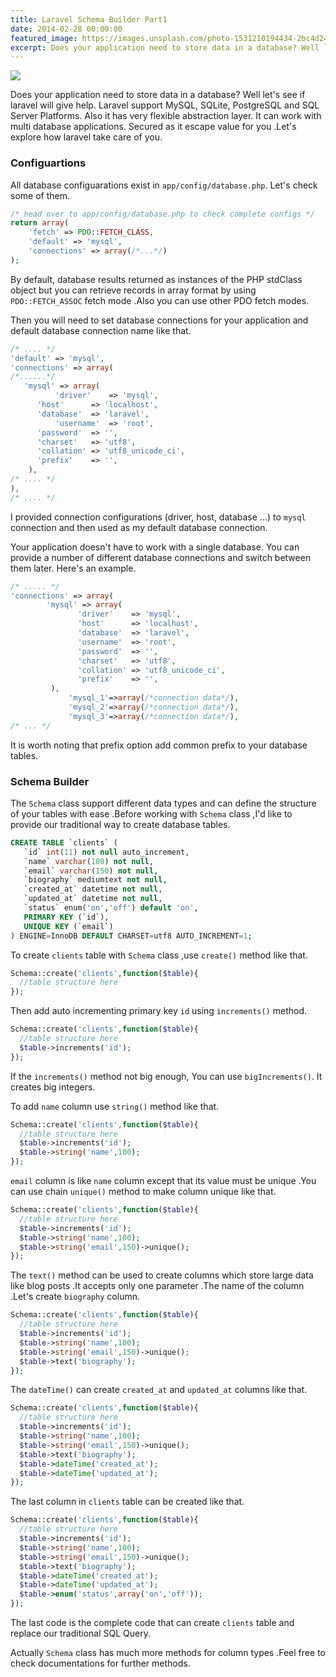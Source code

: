 ```yaml
---
title: Laravel Schema Builder Part1
date: 2014-02-28 00:00:00
featured_image: https://images.unsplash.com/photo-1531210194434-2bc4d24185a8
excerpt: Does your application need to store data in a database? Well let's see if laravel will give help. Laravel support MySQL, SQLite, PostgreSQL and SQL Server Platforms. Also it has very flexible abstraction layer. It can work with multi database applications. Secured as it escape value for you .Let's explore how laravel take care of you.
---
```


![](https://images.unsplash.com/photo-1531210194434-2bc4d24185a8)

Does your application need to store data in a database? Well let's see if laravel will give help. Laravel support MySQL, SQLite, PostgreSQL and SQL Server Platforms. Also it has very flexible abstraction layer. It can work with multi database applications. Secured as it escape value for you .Let's explore how laravel take care of you.

### Configuartions

All database configuarations exist in `app/config/database.php`. Let's check some of them.

```php
/* head over to app/config/database.php to check complete configs */
return array(
    'fetch' => PDO::FETCH_CLASS,
    'default' => 'mysql',
    'connections' => array(/*...*/)
);
```

By default, database results returned as instances of the PHP stdClass object but you can retrieve records in array format by using `PDO::FETCH_ASSOC` fetch mode .Also you can use other PDO fetch modes.

Then you will need to set database connections for your application and default database connection name like that.

```php
/* .... */
'default' => 'mysql',
'connections' => array(
/*......*/
   'mysql' => array(
          'driver'    => 'mysql',
	  'host'      => 'localhost',
	  'database'  => 'laravel',
          'username'  => 'root',
	  'password'  => '',
	  'charset'   => 'utf8',
	  'collation' => 'utf8_unicode_ci',
	  'prefix'    => '',
    ),
/* .... */
),
/* .... */
```

I provided connection configurations (driver, host, database ...) to `mysql` connection and then used as my default database connection.

Your application doesn't have to work with a single database. You can provide a number of different database connections and switch between them later. Here's an example.

```php
/* ..... */
'connections' => array(
	    'mysql' => array(
	           'driver'    => 'mysql',
	           'host'      => 'localhost',
	           'database'  => 'laravel',
	           'username'  => 'root',
	           'password'  => '',
	           'charset'   => 'utf8',
	           'collation' => 'utf8_unicode_ci',
	           'prefix'    => '',
	     ),
             'mysql_1'=>array(/*connection data*/),
             'mysql_2'=>array(/*connection data*/),
             'mysql_3'=>array(/*connection data*/),
/* ... */
```

It is worth noting that prefix option add common prefix to your database tables.

### Schema Builder

The `Schema` class support different data types and can define the structure of your tables with ease .Before working with `Schema` class ,I'd like to provide our traditional way to create database tables.

```sql
CREATE TABLE `clients` (
   `id` int(11) not null auto_increment,
   `name` varchar(100) not null,
   `email` varchar(150) not null,
   `biography` mediumtext not null,
   `created_at` datetime not null,
   `updated_at` datetime not null,
   `status` enum('on','off') default 'on',
   PRIMARY KEY (`id`),
   UNIQUE KEY (`email`)
) ENGINE=InnoDB DEFAULT CHARSET=utf8 AUTO_INCREMENT=1;
```

To create `clients` table with `Schema` class ,use `create()` method like that.

```php
Schema::create('clients',function($table){
  //table structure here
});
```

Then add auto incrementing primary key `id` using `increments()` method.

```php
Schema::create('clients',function($table){
  //table structure here
  $table->increments('id');
});
```

If the `increments()` method not big enough, You can use `bigIncrements()`. It  creates big integers.

To add `name` column use `string()` method like that.

```php
Schema::create('clients',function($table){
  //table structure here
  $table->increments('id');
  $table->string('name',100);
});
```

`email` column is like `name` column except that its value must be unique .You can use chain `unique()` method to make column unique like that.

```php
Schema::create('clients',function($table){
  //table structure here
  $table->increments('id');
  $table->string('name',100);
  $table->string('email',150)->unique();
});
```

The `text()` method can be used to create columns which store large data like blog posts .It accepts only one parameter .The name of the column .Let's create `biography` column.

```php
Schema::create('clients',function($table){
  //table structure here
  $table->increments('id');
  $table->string('name',100);
  $table->string('email',150)->unique();
  $table->text('biography');
});
```

The `dateTime()` can create `created_at` and `updated_at` columns like that.

```php
Schema::create('clients',function($table){
  //table structure here
  $table->increments('id');
  $table->string('name',100);
  $table->string('email',150)->unique();
  $table->text('biography');
  $table->dateTime('created_at');
  $table->dateTime('updated_at');
});
```

The last column in `clients` table can be created like that.

```php
Schema::create('clients',function($table){
  //table structure here
  $table->increments('id');
  $table->string('name',100);
  $table->string('email',150)->unique();
  $table->text('biography');
  $table->dateTime('created_at');
  $table->dateTime('updated_at');
  $table->enum('status',array('on','off'));
});
```

The last code is the complete code that can create `clients` table and replace our traditional SQL Query.

Actually `Schema` class has much more methods for column types .Feel free to check documentations for further methods.